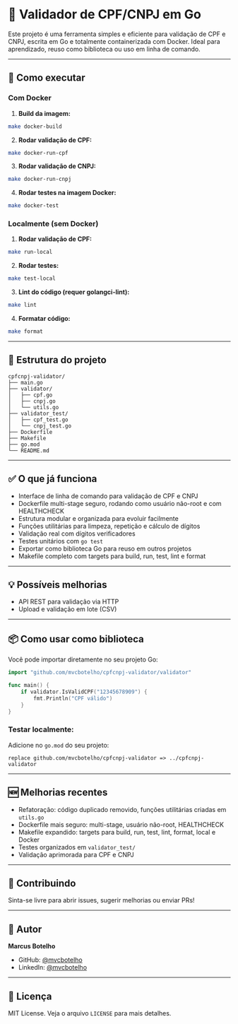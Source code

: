 # 🧾 Validador de CPF/CNPJ em Go

Este projeto é uma ferramenta simples e eficiente para validação de CPF e CNPJ, escrita em Go e totalmente containerizada com Docker. Ideal para aprendizado, reuso como biblioteca ou uso em linha de comando.

---

## 🚀 Como executar

### Com Docker

1. **Build da imagem:**

```bash
make docker-build
```

2. **Rodar validação de CPF:**

```bash
make docker-run-cpf
```

3. **Rodar validação de CNPJ:**

```bash
make docker-run-cnpj
```

4. **Rodar testes na imagem Docker:**

```bash
make docker-test
```

### Localmente (sem Docker)

1. **Rodar validação de CPF:**

```bash
make run-local
```

2. **Rodar testes:**

```bash
make test-local
```

3. **Lint do código (requer golangci-lint):**

```bash
make lint
```

4. **Formatar código:**

```bash
make format
```

---

## 📁 Estrutura do projeto

```
cpfcnpj-validator/
├── main.go
├── validator/
│   ├── cpf.go
│   ├── cnpj.go
│   └── utils.go
├── validator_test/
│   ├── cpf_test.go
│   └── cnpj_test.go
├── Dockerfile
├── Makefile
├── go.mod
└── README.md
```

---

## ✅ O que já funciona

- Interface de linha de comando para validação de CPF e CNPJ
- Dockerfile multi-stage seguro, rodando como usuário não-root e com HEALTHCHECK
- Estrutura modular e organizada para evoluir facilmente
- Funções utilitárias para limpeza, repetição e cálculo de dígitos
- Validação real com dígitos verificadores
- Testes unitários com `go test`
- Exportar como biblioteca Go para reuso em outros projetos
- Makefile completo com targets para build, run, test, lint e format

---

## 💡 Possíveis melhorias

- API REST para validação via HTTP
- Upload e validação em lote (CSV)

---

## 📦 Como usar como biblioteca

Você pode importar diretamente no seu projeto Go:

```go
import "github.com/mvcbotelho/cpfcnpj-validator/validator"

func main() {
    if validator.IsValidCPF("12345678909") {
        fmt.Println("CPF válido")
    }
}
```

### Testar localmente:

Adicione no `go.mod` do seu projeto:

```
replace github.com/mvcbotelho/cpfcnpj-validator => ../cpfcnpj-validator
```

---

## 🆕 Melhorias recentes

- Refatoração: código duplicado removido, funções utilitárias criadas em `utils.go`
- Dockerfile mais seguro: multi-stage, usuário não-root, HEALTHCHECK
- Makefile expandido: targets para build, run, test, lint, format, local e Docker
- Testes organizados em `validator_test/`
- Validação aprimorada para CPF e CNPJ

---

## 🤝 Contribuindo

Sinta-se livre para abrir issues, sugerir melhorias ou enviar PRs!

---

## 🧠 Autor

**Marcus Botelho** 

- GitHub: [@mvcbotelho](https://github.com/mvcbotelho)
- LinkedIn: [@mvcbotelho](https://linkedin.com/in/mvcbotelho)

---

## 📜 Licença

MIT License. Veja o arquivo `LICENSE` para mais detalhes.
